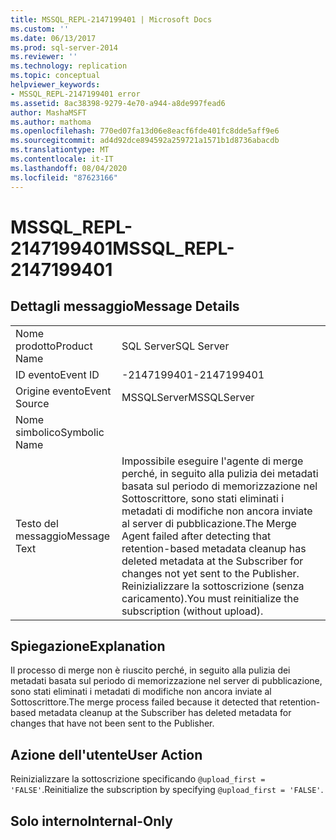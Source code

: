 ```yaml
---
title: MSSQL_REPL-2147199401 | Microsoft Docs
ms.custom: ''
ms.date: 06/13/2017
ms.prod: sql-server-2014
ms.reviewer: ''
ms.technology: replication
ms.topic: conceptual
helpviewer_keywords:
- MSSQL_REPL-2147199401 error
ms.assetid: 8ac38398-9279-4e70-a944-a8de997fead6
author: MashaMSFT
ms.author: mathoma
ms.openlocfilehash: 770ed07fa13d06e8eacf6fde401fc8dde5aff9e6
ms.sourcegitcommit: ad4d92dce894592a259721a1571b1d8736abacdb
ms.translationtype: MT
ms.contentlocale: it-IT
ms.lasthandoff: 08/04/2020
ms.locfileid: "87623166"
---
```

# <a name="mssql_repl-2147199401"></a><span data-ttu-id="8378b-102">MSSQL_REPL-2147199401</span><span class="sxs-lookup"><span data-stu-id="8378b-102">MSSQL_REPL-2147199401</span></span>
    
## <a name="message-details"></a><span data-ttu-id="8378b-103">Dettagli messaggio</span><span class="sxs-lookup"><span data-stu-id="8378b-103">Message Details</span></span>  
  
|||  
|-|-|  
|<span data-ttu-id="8378b-104">Nome prodotto</span><span class="sxs-lookup"><span data-stu-id="8378b-104">Product Name</span></span>|<span data-ttu-id="8378b-105">SQL Server</span><span class="sxs-lookup"><span data-stu-id="8378b-105">SQL Server</span></span>|  
|<span data-ttu-id="8378b-106">ID evento</span><span class="sxs-lookup"><span data-stu-id="8378b-106">Event ID</span></span>|<span data-ttu-id="8378b-107">-2147199401</span><span class="sxs-lookup"><span data-stu-id="8378b-107">-2147199401</span></span>|  
|<span data-ttu-id="8378b-108">Origine evento</span><span class="sxs-lookup"><span data-stu-id="8378b-108">Event Source</span></span>|<span data-ttu-id="8378b-109">MSSQLServer</span><span class="sxs-lookup"><span data-stu-id="8378b-109">MSSQLServer</span></span>|  
|<span data-ttu-id="8378b-110">Nome simbolico</span><span class="sxs-lookup"><span data-stu-id="8378b-110">Symbolic Name</span></span>||  
|<span data-ttu-id="8378b-111">Testo del messaggio</span><span class="sxs-lookup"><span data-stu-id="8378b-111">Message Text</span></span>|<span data-ttu-id="8378b-112">Impossibile eseguire l'agente di merge perché, in seguito alla pulizia dei metadati basata sul periodo di memorizzazione nel Sottoscrittore, sono stati eliminati i metadati di modifiche non ancora inviate al server di pubblicazione.</span><span class="sxs-lookup"><span data-stu-id="8378b-112">The Merge Agent failed after detecting that retention-based metadata cleanup has deleted metadata at the Subscriber for changes not yet sent to the Publisher.</span></span> <span data-ttu-id="8378b-113">Reinizializzare la sottoscrizione (senza caricamento).</span><span class="sxs-lookup"><span data-stu-id="8378b-113">You must reinitialize the subscription (without upload).</span></span>|  
  
## <a name="explanation"></a><span data-ttu-id="8378b-114">Spiegazione</span><span class="sxs-lookup"><span data-stu-id="8378b-114">Explanation</span></span>  
 <span data-ttu-id="8378b-115">Il processo di merge non è riuscito perché, in seguito alla pulizia dei metadati basata sul periodo di memorizzazione nel server di pubblicazione, sono stati eliminati i metadati di modifiche non ancora inviate al Sottoscrittore.</span><span class="sxs-lookup"><span data-stu-id="8378b-115">The merge process failed because it detected that retention-based metadata cleanup at the Subscriber has deleted metadata for changes that have not been sent to the Publisher.</span></span>  
  
## <a name="user-action"></a><span data-ttu-id="8378b-116">Azione dell'utente</span><span class="sxs-lookup"><span data-stu-id="8378b-116">User Action</span></span>  
 <span data-ttu-id="8378b-117">Reinizializzare la sottoscrizione specificando `@upload_first = 'FALSE'`.</span><span class="sxs-lookup"><span data-stu-id="8378b-117">Reinitialize the subscription by specifying `@upload_first = 'FALSE'`.</span></span>  
  
## <a name="internal-only"></a><span data-ttu-id="8378b-118">Solo interno</span><span class="sxs-lookup"><span data-stu-id="8378b-118">Internal-Only</span></span>  
  
